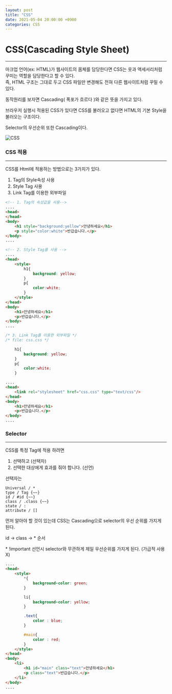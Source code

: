 ```yaml
---
layout: post
title: "CSS"
date: 2021-05-04 20:00:00 +0900
categories: CSS
---
```

# CSS(Cascading Style Sheet)
---

마크업 언어(ex: HTML)가 웹사이트의 몸체를 담당한다면 CSS는 옷과 액세서리처럼  
꾸미는 역할을 담당한다고 할 수 있다.  
즉, HTML 구조는 그대로 두고 CSS 파일만 변경해도 전혀 다른 웹사이트처럼 꾸밀 수 있다.

동작원리를 보자면 Cascading( 폭포가 흐르다 )와 같은 뜻을 가지고 있다.  

브라우저 실행시 적용된 CSS가 있다면 CSS를 불러오고 없다면 HTML의 기본 Style을 불러오는 구조이다. 

Selector의 우선순위 또한 Cascading이다. 

![CSS](https://bbung95.github.io/public/img/css.png)

### CSS 적용
---

CSS를 Html에 적용하는 방법으로는 3가지가 있다. 
1. Tag의 Style속성 사용
2. Style Tag 사용
3. Link Tag를 이용한 외부파일

```html
<!-- 1. Tag의 속성값을 사용-->
....
<head>
</head>
<body>
    <h1 style="background:yellow">안녕하세요</h1>
    <p style="color:white">반갑습니다.</p>
</body>
....
```
```html
<!-- 2. Style Tag를 사용 -->
....
<head>
    <style>
        h1{
            background: yellow;
        }
        p{
            color:white;
        }
    </style>
</head>
<body>
    <h1>안녕하세요</h1>
    <p>반갑습니다.</p>
</body>
....
```
```css
/* 3. Link Tag를 이용한 외부파일 */
/* file: css.css */

    h1{
        background: yellow;
    }
    p{
        color:white;
    }

```
```html
....
<head>
    <link rel="stylesheet" href="css.css" type="text/css"/>
</head>
<body>
    <h1>안녕하세요</h1>
    <p>반갑습니다.</p>
</body>
....
```

### Selector
---
CSS를 특정 Tag에 적용 하려면
1. 선택하고 (선택자)
2. 선택한 대상에게 효과를 줘야 합니다. (선언)

선택자는
    
    Universal / * 
    type / Tag {~~}
    id / #id {~~}
    class / .class {~~}
    state / :
    attribute / []

먼저 알아야 할 것이 있는데 CSS는 Cascading으로 selector의 우선 순위를 가지게 된다.  

id -> class -> * 순서

\* !important 선언시 selector와 무관하게 제일 우선순위를 가지게 된다. (가급적 사용 X) 

```html
....
<head>
    <style>
        *{
            background-color: green;
        }

        li{
            background-color: yellow;
        }

        .text{
            color : blue;
        }

        #main{
            color : red;
        }
    </style>
</head>
<body>
    <li>
        <h1 id="main" class="text">안녕하세요</h1>
        <p class="text">반갑습니다.</p>
    </li>   
</body>
....
```